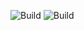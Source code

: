 ![Build](https://github.com/Docheinstein/github-actions-test/actions/workflows/make-single-platform.yml/badge.svg)
![Build](https://github.com/Docheinstein/github-actions-test/actions/workflows/make-multi-platform.yml/badge.svg)